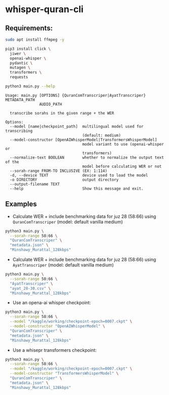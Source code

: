 # whisper-quran-cli

## Requirements:

```bash
sudo apt install ffmpeg -y
```

```bash
pip3 install click \
  jiwer \
  openai-whisper \
  pydantic \
  mutagen \
  transformers \
  requests
```

```bash
python3 main.py --help
```

```
Usage: main.py [OPTIONS] {QuranComTranscriper|AyatTranscriper} METADATA_PATH
               AUDIO_PATH

  transcribe sorahs in the given range + the WER

Options:
  --model [name|checkpoint_path]  multilingual model used for transcribing
                                  (default: medium)
  --model-constructor [OpenAIWhisperModel|TransformersWhisperModel]
                                  model variant to use (openai-whisper or
                                  transformers)
  --normalize-text BOOLEAN        whether to normalize the output text of the
                                  model before calculating WER or not
  --sorah-range FROM-TO INCLUSIVE (EX: 1:114)
  -d, --device TEXT               device used to load the model
  -o DIRECTORY                    output directory
  --output-filename TEXT
  --help                          Show this message and exit.
```

## Examples

- Calculate WER + include benchmarking data for juz 28 (58:66) using `QuranComTranscriper` (model: default vanilla medium)

```bash
python3 main.py \
  --sorah-range 58:66 \
  "QuranComTranscriper" \
  "metadata.json" \
  "Minshawy_Murattal_128kbps"
```

- Calculate WER + include benchmarking data for juz 28 (58:66) using `AyatTranscriper` (model: default vanilla medium)

```bash
python3 main.py \
  --sorah-range 58:66 \
  "AyatTranscriper" \
  "ayat_28-30.csv" \
  "Minshawy_Murattal_128kbps"
```

- Use an opena-ai whisper checkpoint:

```bash
python3 main.py \
  --sorah-range 58:66 \
  --model "/kaggle/working/checkpoint-epoch=0007.ckpt" \
  --model-constructor "OpenAIWhisperModel" \
  "QuranComTranscriper" \
  "metadata.json" \
  "Minshawy_Murattal_128kbps"
```

- Use a whisepr transformers checkpoint:

```bash
python3 main.py \
  --sorah-range 58:66 \
  --model "/kaggle/working/checkpoint-epoch=0007.ckpt" \
  --model-constructor "TransformersWhisperModel" \
  "QuranComTranscriper" \
  "metadata.json" \
  "Minshawy_Murattal_128kbps"
```
